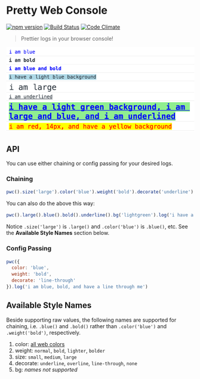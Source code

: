 # Pretty Web Console
[![npm version](https://badge.fury.io/js/pretty-web-console.svg)](https://badge.fury.io/js/pretty-web-console) [![Build Status](https://travis-ci.org/bbmoz/pretty-web-console.svg)](https://travis-ci.org/bbmoz/pretty-web-console) [![Code Climate](https://codeclimate.com/github/bbmoz/pretty-web-console/badges/gpa.svg)](https://codeclimate.com/github/bbmoz/pretty-web-console)

> Prettier logs in your browser console!

![v0.0.5](/media/v0.0.5.png)

## API

You can use either chaining or config passing for your desired logs.

### Chaining

```javascript
pwc().size('large').color('blue').weight('bold').decorate('underline').bg('lightgreen').log('i have a light green background, i am large and blue, and i am underlined')
```

You can also do the above this way:

```javascript
pwc().large().blue().bold().underline().bg('lightgreen').log('i have a light green background, i am large and blue, and i am underlined')
```

Notice `.size('large')` is `.large()` and `.color('blue')` is `.blue()`, etc. See the **Available Style Names** section below.

### Config Passing

```javascript
pwc({
  color: 'blue',
  weight: 'bold',
  decorate: 'line-through'
}).log('i am blue, bold, and have a line through me')
```

## Available Style Names
Beside supporting raw values, the following names are supported for chaining, i.e. `.blue()` and `.bold()` rather than `.color('blue')` and `.weight('bold')`, respectively.

1. color: [all web colors](https://en.wikipedia.org/wiki/Web_colors#HTML_color_names)
1. weight: `normal`, `bold`, `lighter`, `bolder`
1. size: `small`, `medium`, `large`
1. decorate: `underline`, `overline`, `line-through`, `none`
1. bg: *names not supported*
